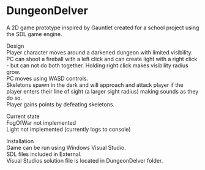 # DungeonDelver
 A 2D game prototype inspired by Gauntlet created for a school project using the SDL game engine. <br />
   
 Design <br />
 Player character moves around a darkened dungeon with limited visibility. <br /> 
 PC can shoot a fireball with a left click and can create light with a right click - but can not do both together. Holding right click makes visibility radius grow. <br />
 PC moves using WASD controls. <br />
 Skeletons spawn in the dark and will approach and attack player if the player enters their line of sight (a larger sight radius) making sounds as they do so. <br />
 Player gains points by defeating skeletons. <br />
   
 Current state <br />
 FogOfWar not implemented <br />
 Light not implemented (currently logs to console) <br />
   
 Installation <br />
 Game can be run using Windows Visual Studio. <br />
 SDL files included in External. <br />
 Visual Studios solution file is located in DungeonDelver folder.
